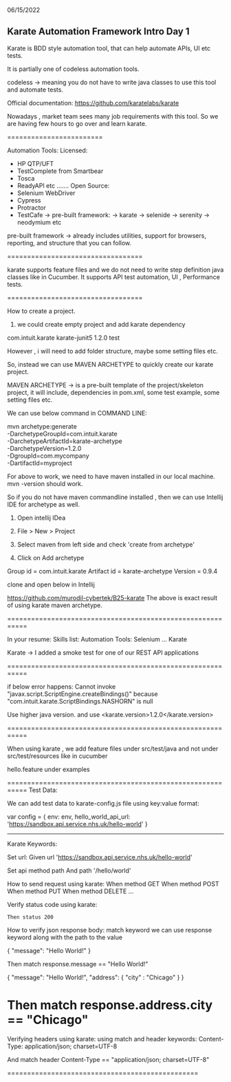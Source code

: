 
06/15/2022

Karate Automation Framework Intro
Day 1
---------------------------------

Karate is BDD style automation tool, that can help automate
APIs, UI etc tests.

It is partially one of codeless automation tools.

codeless -> meaning you do not have to write java classes to use this tool and automate tests.

Official documentation: https://github.com/karatelabs/karate

Nowadays , market team sees many job requirements with this tool. So we are having few hours to go over and learn karate.

========================

Automation Tools:
Licensed:
- HP QTP/UFT
- TestComplete from Smartbear
- Tosca
- ReadyAPI etc
.......
Open Source:
- Selenium WebDriver
- Cypress
- Protractor
- TestCafe
-> pre-built framework:
-> karate
-> selenide
-> serenity
-> neodymium
etc

pre-built framework -> already includes utilities, support for browsers, reporting, and structure that you can follow.

==================================

karate supports feature files and we do not need to write step definition java classes like in Cucumber.
It supports API test automation, UI , Performance tests.

==================================

How to create a project.

1) we could create empty project and add karate dependency

<dependency>
    <groupId>com.intuit.karate</groupId>
    <artifactId>karate-junit5</artifactId>
    <version>1.2.0</version>
    <scope>test</scope>
</dependency>

However , i will need to add folder structure, maybe some setting files etc.

So, instead we can use MAVEN ARCHETYPE to quickly create our karate project.

MAVEN ARCHETYPE  -> is a pre-built template of the project/skeleton project, it will include, dependencies in pom.xml, some test example, some setting files etc.

We can use below command in COMMAND LINE:

mvn archetype:generate \
-DarchetypeGroupId=com.intuit.karate \
-DarchetypeArtifactId=karate-archetype \
-DarchetypeVersion=1.2.0 \
-DgroupId=com.mycompany \
-DartifactId=myproject

For above to work, we need to have maven installed in our local machine. mvn -version should work.

So if you do not have maven commandline installed , then we can use Intellij IDE for archetype as well.

1) Open intellij IDea

2) File > New > Project

3) Select maven from left side and check 'create from archetype'

4) Click on Add archetype

Group id = com.intuit.karate
Artifact id = karate-archetype
Version = 0.9.4

clone and open below in Intellij

https://github.com/murodil-cybertek/B25-karate
The above is exact result of using karate maven archetype.

===========================================================

In your resume:
Skills list:
Automation Tools: Selenium ... Karate

Karate -> I added a smoke test for one of our REST API applications

===========================================================

if below error happens:
Cannot invoke "javax.script.ScriptEngine.createBindings()" because "com.intuit.karate.ScriptBindings.NASHORN" is null

Use higher java version.
and use
<karate.version>1.2.0</karate.version>

===========================================================

When using karate , we add feature files under src/test/java
and not under src/test/resources like in cucumber

hello.feature under examples

===========================================================
Test Data:

We can add test data to karate-config.js file using key:value format:

var config = {
env: env,
hello_world_api_url: 'https://sandbox.api.service.nhs.uk/hello-world'
}

-------------

Karate Keywords:

Set url:
Given url 'https://sandbox.api.service.nhs.uk/hello-world'

Set api method path
And path '/hello/world'

How to send request using karate:
When method GET
When method POST
When method PUT
When method DELETE
...

Verify status code using karate:

	Then status 200

How to verify json response body:
match keyword
we can use response keyword along with the path to the value

{
"message": "Hello World!"
}

Then match response.message == "Hello World!"

{
"message": "Hello World!",
"address": {
"city" : "Chicago"
}
}

Then match response.address.city == "Chicago"
================================================

Verifying headers using karate:
using match and header keywords:
Content-Type: application/json; charset=UTF-8

And match header Content-Type == "application/json; charset=UTF-8"

================================================


